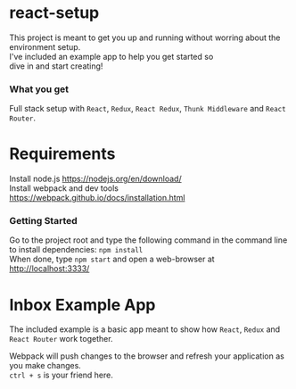 # react-setup
This project is meant to get you up and running without worring about the environment setup.  
I've included an example app to help you get started so  
dive in and start creating!  

### What you get
Full stack setup with `React`, `Redux`, `React Redux`, `Thunk Middleware` and `React Router`. 

# Requirements
Install node.js https://nodejs.org/en/download/  
Install webpack and dev tools https://webpack.github.io/docs/installation.html  

### Getting Started
Go to the project root and type the following command in the command line to install dependencies: `npm install`  
When done, type `npm start` and open a web-browser at <http://localhost:3333/>  

# Inbox Example App
The included example is a basic app meant to show how `React`, `Redux` and `React Router` work together.  

Webpack will push changes to the browser and refresh your application as you make changes.  
`ctrl + s` is your friend here. 
